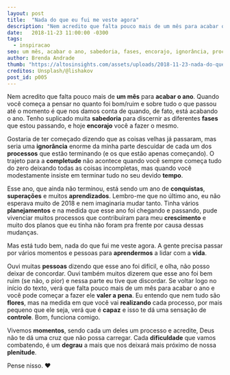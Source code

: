 ```yaml
---
layout: post
title:  "Nada do que eu fui me veste agora"
description: "Nem acredito que falta pouco mais de um mês para acabar o ano. Quando você começa a pensar no quanto foi bom/ruim e sobre tudo o que passou até o momento é que nos damos conta de quando, de fato, está acabando o ano."
date:   2018-11-23 11:00:00 -0300
tags:
  - inspiracao
seo: um mês, acabar o ano, sabedoria, fases, encorajo, ignorância, processos, completude, tempo, conquistas, superações, aprendizados, planejamentos, crescimento, aprendermos, vida, pessoas, flores, realizando, capaz, controle, momentos, dificuldade, degrau, plenitude, valer a pena
author: Brenda Andrade
thumb: "https://altosinsights.com/assets/uploads/2018-11-23-nada-do-que-eu-fui-me-veste-agora.jpg"
creditos: Unsplash/@lishakov
post_id: p005
---
```

Nem acredito que falta pouco mais de **um mês** para **acabar o ano**. Quando você começa a pensar no quanto foi bom/ruim e sobre tudo o que passou até o momento é que nos damos conta de quando, de fato, está acabando o ano. Tenho suplicado muita **sabedoria** para discernir as diferentes **fases** que estou passando, e hoje **encorajo** você a fazer o mesmo.

Gostaria de ter começado dizendo que as coisas velhas já passaram, mas seria uma **ignorância** enorme da minha parte descuidar de cada um dos **processos** que estão terminando (e os que estão apenas começando). O trajeto para a **completude** não acontece quando você sempre começa tudo do zero deixando todas as coisas incompletas, mas quando você modestamente insiste em terminar tudo no seu devido **tempo**.

Esse ano, que ainda não terminou, está sendo um ano de **conquistas**, **superações** e muitos **aprendizados**. Lembro-me que no último ano, eu não esperava muito de 2018 e nem imaginaria mudar tanto. Tinha vários **planejamentos** e na medida que esse ano foi chegando e passando, pude vivenciar muitos processos que contribuíram para meu **crescimento** e muito dos planos que eu tinha não foram pra frente por causa dessas mudanças.

Mas está tudo bem, nada do que fui me veste agora. A gente precisa passar por vários momentos e pessoas para **aprendermos** a lidar com a **vida**.

Ouvi muitas **pessoas** dizendo que esse ano foi difícil, e olha, não posso deixar de concordar. Ouvi também muitos dizerem que esse ano foi bem ruim (se não, o pior) e nessa parte eu tive que discordar. Se voltar logo no início do texto, verá que falta pouco mais de um mês para acabar o ano e você pode começar a fazer ele **valer a pena**. Eu entendo que nem tudo são **flores**, mas na medida em que você vai **realizando** cada processo, por mais pequeno que ele seja, verá que é **capaz** e isso te dá uma sensação de **controle**. Bom, funciona comigo.

Vivemos **momentos**, sendo cada um deles um processo e acredite, Deus não te dá uma cruz que não possa carregar. Cada **dificuldade** que vamos combatendo, é um **degrau** a mais que nos deixará mais próximo de nossa **plenitude**.

Pense nisso. ❤️

<script async src="//pagead2.googlesyndication.com/pagead/js/adsbygoogle.js"></script>
<script> (adsbygoogle = window.adsbygoogle || []).push({}); </script>
